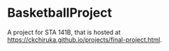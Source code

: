 # BasketballProject
A project for STA 141B, that is hosted at https://ckchiruka.github.io/projects/final-project.html.  

